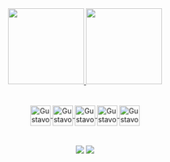 

  <div align="center">
  <a href="https://github.com/AnonyGust">
  <img height="150em" src="https://github-readme-stats.vercel.app/api?username=AnonyGust&show_icons=true&theme=cobalt&include_all_commits=true&count_private=true"/>
  <img height="150em" src="https://github-readme-stats.vercel.app/api/top-langs/?username=AnonyGust&layout=compact&langs_count=7&theme=cobalt"/>
  </div>
   
#
 
<div align="center">
  <img align="center" alt="Gustavo" height="center" width="40" src="https://cdn.jsdelivr.net/gh/devicons/devicon/icons/c/c-original.svg" />
  <img align="center" alt="Gustavo" height="center" width="40"<img src="https://cdn.jsdelivr.net/gh/devicons/devicon/icons/java/java-original.svg" />
  <img align="center" alt="Gustavo" height="center" width="40"<img src="https://cdn.jsdelivr.net/gh/devicons/devicon/icons/javascript/javascript-original.svg" />
  <img align="center" alt="Gustavo" height="center" width="40"<img src="https://cdn.jsdelivr.net/gh/devicons/devicon/icons/cplusplus/cplusplus-original.svg" />
  <img align="center" alt="Gustavo" height="center" width="40"<img src="https://cdn.jsdelivr.net/gh/devicons/devicon/icons/csharp/csharp-original.svg" />
</div>
 
#

<div align="center">
  <a href="https://instagram.com/gusta.lmz" target="_blank"><img src="https://img.shields.io/badge/-Instagram-%23E4405F?style=for-the-badge&logo=instagram&logoColor=white" target="_blank"></a> 
  <a href = "gustavo.lima1307@gmail.com"><img src="https://img.shields.io/badge/-Gmail-%23333?style=for-the-badge&logo=gmail&logoColor=white" target="_blank"></a>
  
</div>
